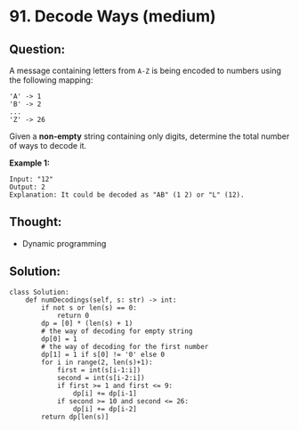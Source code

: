 # 91. Decode Ways \(medium\)

## Question:

A message containing letters from `A-Z` is being encoded to numbers using the following mapping:

```text
'A' -> 1
'B' -> 2
...
'Z' -> 26
```

Given a **non-empty** string containing only digits, determine the total number of ways to decode it.

**Example 1:**

```text
Input: "12"
Output: 2
Explanation: It could be decoded as "AB" (1 2) or "L" (12).
```

## Thought:

* Dynamic programming

## Solution:

```text
class Solution:
    def numDecodings(self, s: str) -> int:
        if not s or len(s) == 0:
            return 0
        dp = [0] * (len(s) + 1)
        # the way of decoding for empty string
        dp[0] = 1
        # the way of decoding for the first number
        dp[1] = 1 if s[0] != '0' else 0
        for i in range(2, len(s)+1):
            first = int(s[i-1:i])
            second = int(s[i-2:i])
            if first >= 1 and first <= 9:
                dp[i] += dp[i-1]
            if second >= 10 and second <= 26:
                dp[i] += dp[i-2]
        return dp[len(s)]
```

